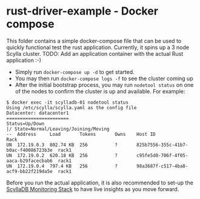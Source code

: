 # rust-driver-example - Docker compose

This folder contains a simple docker-compose file that can be used to quickly functional test the rust application.
Currently, it spins up a 3 node Scylla cluster. TODO: Add an application container with the actual Rust application :-)

- Simply run `docker-compose up -d` to get started.
- You may then run `docker-compose logs -f` to see the cluster coming up
- After the initial bootstrap process, you may run `nodetool status` on one of the nodes to confirm the cluster is up and available. For example:

```shell
$ docker exec -it scylladb-01 nodetool status
Using /etc/scylla/scylla.yaml as the config file
Datacenter: datacenter1
=======================
Status=Up/Down
|/ State=Normal/Leaving/Joining/Moving
--  Address     Load       Tokens       Owns    Host ID                               Rack
UN  172.19.0.3  802.74 KB  256          ?       825b7556-355c-41b7-b0ac-f40086723b3e  rack1
UN  172.19.0.2  620.18 KB  256          ?       c95fe5d0-706f-4f05-aaca-b29facecbab6  rack1
UN  172.19.0.4  797.4 KB   256          ?       98a3687f-c517-4ba8-acf9-bb22f219da5e  rack1
```

Before you run the actual application, it is also recommended to set-up the [ScyllaDB Monitoring Stack](https://monitoring.docs.scylladb.com/stable/install/monitoring_stack.html) to have live insights as you move forward.
